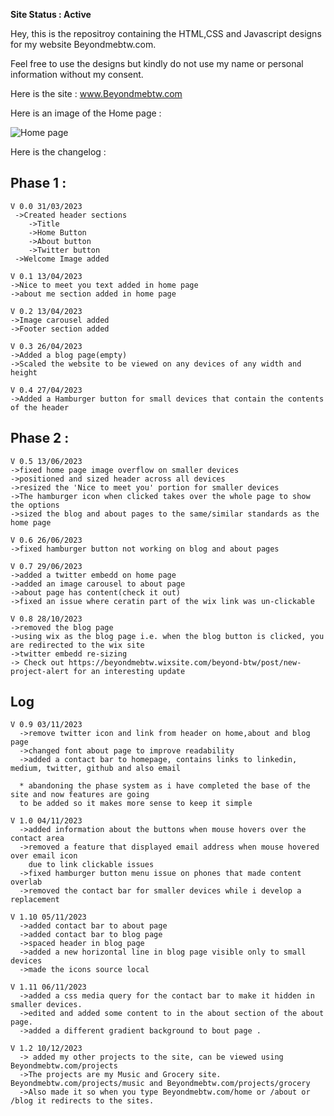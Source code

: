**Site Status : **Active****

Hey, this is the repositroy containing the HTML,CSS and Javascript designs for my website Beyondmebtw.com.

Feel free to use the designs but kindly do not use my name or personal information without my consent.

Here is the site : www.Beyondmebtw.com

Here is an image of the Home page :

<img src="https://beyondmebtw.com/Images/homepage.png" alt="Home page">


Here is the changelog :
  
  ## Phase 1 :
    V 0.0 31/03/2023
     ->Created header sections
        ->Title
        ->Home Button
        ->About button
        ->Twitter button
     ->Welcome Image added
     
    V 0.1 13/04/2023
    ->Nice to meet you text added in home page
    ->about me section added in home page
    
    V 0.2 13/04/2023
    ->Image carousel added
    ->Footer section added
    
    V 0.3 26/04/2023
    ->Added a blog page(empty)
    ->Scaled the website to be viewed on any devices of any width and height
    
    V 0.4 27/04/2023
    ->Added a Hamburger button for small devices that contain the contents of the header
    
  ## Phase 2 :
    V 0.5 13/06/2023
    ->fixed home page image overflow on smaller devices
    ->positioned and sized header across all devices
    ->resized the 'Nice to meet you' portion for smaller devices
    ->The hamburger icon when clicked takes over the whole page to show the options
    ->sized the blog and about pages to the same/similar standards as the home page

    V 0.6 26/06/2023
    ->fixed hamburger button not working on blog and about pages

    V 0.7 29/06/2023
    ->added a twitter embedd on home page
    ->added an image carousel to about page
    ->about page has content(check it out)
    ->fixed an issue where ceratin part of the wix link was un-clickable

    V 0.8 28/10/2023
    ->removed the blog page
    ->using wix as the blog page i.e. when the blog button is clicked, you are redirected to the wix site
    ->twitter embedd re-sizing
    -> Check out https://beyondmebtw.wixsite.com/beyond-btw/post/new-project-alert for an interesting update

  ## Log
    V 0.9 03/11/2023
      ->remove twitter icon and link from header on home,about and blog page
      ->changed font about page to improve readability
      ->added a contact bar to homepage, contains links to linkedin, medium, twitter, github and also email
      
      * abandoning the phase system as i have completed the base of the site and now features are going
      to be added so it makes more sense to keep it simple
    
    V 1.0 04/11/2023
      ->added information about the buttons when mouse hovers over the contact area
      ->removed a feature that displayed email address when mouse hovered over email icon
        due to link clickable issues
      ->fixed hamburger button menu issue on phones that made content overlab
      ->removed the contact bar for smaller devices while i develop a replacement
    
    V 1.10 05/11/2023
      ->added contact bar to about page
      ->added contact bar to blog page
      ->spaced header in blog page
      ->added a new horizontal line in blog page visible only to small devices
      ->made the icons source local

    V 1.11 06/11/2023
      ->added a css media query for the contact bar to make it hidden in smaller devices.
      ->edited and added some content to in the about section of the about page.
      ->added a different gradient background to bout page .
    
    V 1.2 10/12/2023
      -> added my other projects to the site, can be viewed using Beyondmebtw.com/projects
      ->The projects are my Music and Grocery site. Beyondmebtw.com/projects/music and Beyondmebtw.com/projects/grocery
      ->Also made it so when you type Beyondmebtw.com/home or /about or /blog it redirects to the sites.